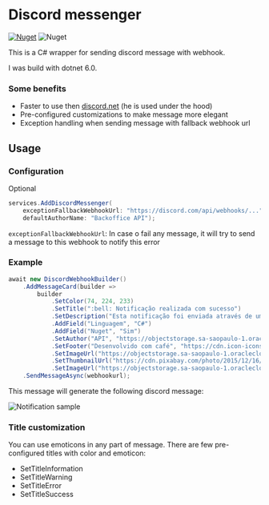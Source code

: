 ﻿# Discord messenger

[![Nuget](https://img.shields.io/nuget/v/LogSistemas.Nuget.Discord.Messenger?style=for-the-badge&logo=nuget&labelColor=%23004880&color=%23004880)](https://www.nuget.org/packages/LogSistemas.Nuget.Discord.Messenger/) 
![Nuget](https://img.shields.io/nuget/dt/LogSistemas.Nuget.Discord.Messenger?style=for-the-badge&logo=nuget&labelColor=%23004880&color=%23004880)

This is a C# wrapper for sending discord message with webhook.

I was build with dotnet 6.0.

### Some benefits

- Faster to use then [discord.net](https://github.com/discord-net/Discord.Net/tree/dev/samples/WebhookClient) (he is used under the hood)
- Pre-configured customizations to make message more elegant
- Exception handling when sending message with fallback webhook url

## Usage

### Configuration

Optional

```C#	
services.AddDiscordMessenger(
    exceptionFallbackWebhookUrl: "https://discord.com/api/webhooks/...",
    defaultAuthorName: "Backoffice API");
```

`exceptionFallbackWebhookUrl`: In case o fail any message, it will try to send a message to this webhook to notify this error

### Example

```C#	
await new DiscordWebhookBuilder()
    .AddMessageCard(builder =>
        builder
            .SetColor(74, 224, 233)
            .SetTitle(":bell: Notificação realizada com sucesso")
            .SetDescription("Esta notificação foi enviada através de uma API")
            .AddField("Linguagem", "C#")
            .AddField("Nuget", "Sim")
            .SetAuthor("API", "https://objectstorage.sa-saopaulo-1.oraclecloud.com/p/VdqjKFYi4Xw9nBkUShBkzAxmM9-bkeQzBuJNMtSSnrRyzxKOPUy_kyjZpwnBPq51/n/grzlql2zrphm/b/domynus-cdn/o/kerootica/images/logossimple.png", "https://testapp.kerootica.com.br")
            .SetFooter("Desenvolvido com café", "https://cdn.icon-icons.com/icons2/738/PNG/512/coffee_icon-icons.com_63177.png")
            .SetImageUrl("https://objectstorage.sa-saopaulo-1.oraclecloud.com/p/VdqjKFYi4Xw9nBkUShBkzAxmM9-bkeQzBuJNMtSSnrRyzxKOPUy_kyjZpwnBPq51/n/grzlql2zrphm/b/domynus-cdn/o/kerootica/images/wallpaper-web.jpg")
            .SetThumbnailUrl("https://cdn.pixabay.com/photo/2015/12/16/17/41/bell-1096280_1280.png")
            .SetImageUrl("https://objectstorage.sa-saopaulo-1.oraclecloud.com/p/VdqjKFYi4Xw9nBkUShBkzAxmM9-bkeQzBuJNMtSSnrRyzxKOPUy_kyjZpwnBPq51/n/grzlql2zrphm/b/domynus-cdn/o/kerootica/images/wallpaper-web.jpg"))
    .SendMessageAsync(webhookurl);
```

This message will generate the following discord message: 

![Notification sample](https://github.com/Log-Sistemas/nuget-discord-messenger/assets/32015491/c8c9f034-c998-4ef1-99c7-5f3d15692d7e)

### Title customization

You can use emoticons in any part of message.
There are few pre-configured titles with color and emoticon:

- SetTitleInformation
- SetTitleWarning
- SetTitleError
- SetTitleSuccess
